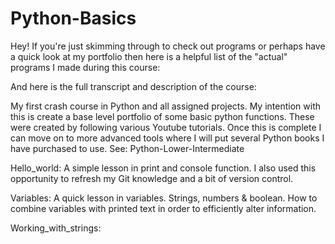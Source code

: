 # Python-Basics

Hey! If you're just skimming through to check out programs or perhaps have a quick look at my portfolio then here is a helpful list of the "actual" programs I made during this course:



And here is the full transcript and description of the course:

My first crash course in Python and all assigned projects. My intention with this is create a base level portfolio of some basic python functions. These were created by following various Youtube tutorials. Once this is complete I can move on to more advanced tools where I will put several Python books I have purchased to use. See: Python-Lower-Intermediate


Hello_world: A simple lesson in print and console function. I also used this opportunity to refresh my Git knowledge and a bit of version control.


Variables: A quick lesson in variables. Strings, numbers & boolean. How to combine variables with printed text in order to efficiently alter information. 


Working_with_strings: 
